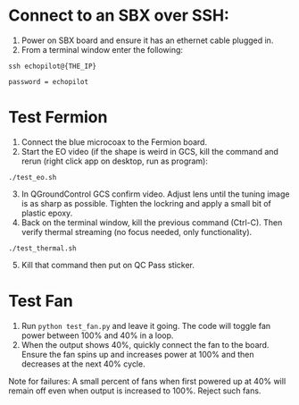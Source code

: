 # Connect to an SBX over SSH:
1. Power on SBX board and ensure it has an ethernet cable plugged in.
2. From a terminal window enter the following:
```
ssh echopilot@{THE_IP}
```
`password = echopilot`

# Test Fermion
1. Connect the blue microcoax to the Fermion board.
2. Start the EO video (if the shape is weird in GCS, kill the command and rerun (right click app on desktop, run as program):
```
./test_eo.sh
```
3. In QGroundControl GCS confirm video. Adjust lens until the tuning image is as sharp as possible. Tighten the lockring and apply a small bit of plastic epoxy.
4. Back on the terminal window, kill the previous command (Ctrl-C). Then verify thermal streaming (no focus needed, only functionality).
```
./test_thermal.sh
```
5. Kill that command then put on QC Pass sticker.

# Test Fan
1. Run `python test_fan.py` and leave it going. The code will toggle fan power between 100% and 40% in a loop.
2. When the output shows 40%, quickly connect the fan to the board. Ensure the fan spins up and increases power at 100% and then decreases at the next 40% cycle.

Note for failures: A small percent of fans when first powered up at 40% will remain off even when output is increased to 100%. Reject such fans.
